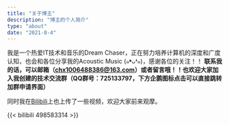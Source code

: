 ```yaml
---
title: "关于博主"
description: "博主的个人简介"
type: "about"
date: "2021-8-4"
---
```


我是一个热爱IT技术和音乐的Dream Chaser，正在努力培养计算机的深度和广度认知，也会和各位分享我的Acoustic Music (๑❛ᴗ❛๑)，感谢各位的关注！！
**联系我的话，可以邮箱（chx1006488386@163.com）或者留言哦！！也欢迎大家加入我创建的技术交流群（QQ群号：725133797，下方企鹅图标点击可以直接跳转加群申请界面）**
<center><a href="https://jq.qq.com/?_wv=1027&k=dD4NZkUt" title="Calvin的技术Tavern" target="_blank"><span class="fa-stack fa-3x"><i class="fab fa-qq fa-stack-1x"></i></span></a></center>

同时我在[Bilibili](https://space.bilibili.com/434604897)上也上传了一些视频，欢迎大家前来观摩。

{{< bilibili 498583314 >}}

